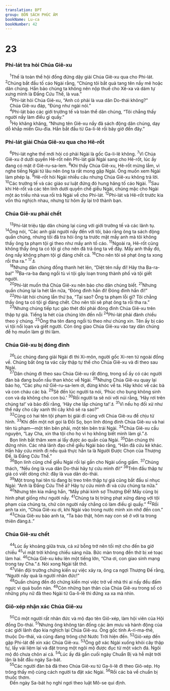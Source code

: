 ```yaml
---
translation: BPT
group: BỐN SÁCH PHÚC ÂM
bookName: Lu-ca 
bookNumber: 42
---
```


<div class="title"><h1>23</h1><h3>Phi-lát tra hỏi Chúa Giê-xu</h3></div>
<span class="verse lu_23_1"> <sup>1</sup>Thế là toàn thể hội đồng đứng dậy giải Chúa Giê-xu qua cho Phi-lát.</span>
<span class="verse lu_23_2"><sup>2</sup>Chúng bắt đầu tố cáo Ngài rằng, “Chúng tôi bắt quả tang tên nầy mê hoặc dân chúng. Hắn bảo chúng ta không nên nộp thuế cho Xê-xa và dám tự xưng mình là Đấng Cứu Thế, là vua.”<br/></span>
<span class="verse lu_23_3"> <sup>3</sup>Phi-lát hỏi Chúa Giê-xu, “Anh có phải là vua dân Do-thái không?”<br/> Chúa Giê-xu đáp, “Đúng như ngài nói.”<br/></span>
<span class="verse lu_23_4"> <sup>4</sup>Phi-lát bảo các giới trưởng tế và toàn thể dân chúng, “Tôi chẳng thấy người nầy làm điều gì quấy.”<br/></span>
<span class="verse lu_23_5"> <sup>5</sup>Họ khăng khăng, “Nhưng tên Giê-xu nầy đã sách động dân chúng, dạy dỗ khắp miền Giu-đia. Hắn bắt đầu từ Ga-li-lê rồi bây giờ đến đây.”<br/></span>
<div class="title"><h3>Phi-lát giải Chúa Giê-xu qua cho Hê-rốt</h3></div>
<span class="verse lu_23_6"> <sup>6</sup>Phi-lát nghe thế mới hỏi có phải Ngài là gốc Ga-li-lê không.</span>
<span class="verse lu_23_7"><sup>7</sup>Vì Chúa Giê-xu ở dưới quyền Hê-rốt nên Phi-lát giải Ngài sang cho Hê-rốt, lúc ấy đang có mặt ở Giê-ru-sa-lem.</span>
<span class="verse lu_23_8"><sup>8</sup>Khi thấy Chúa Giê-xu, Hê-rốt mừng lắm, vì nghe tiếng Ngài từ lâu nên ông ta rất mong gặp Ngài. Ông muốn xem Ngài làm phép lạ.</span>
<span class="verse lu_23_9"><sup>9</sup>Hê-rốt hỏi Ngài nhiều câu nhưng Chúa Giê-xu không trả lời.</span>
<span class="verse lu_23_10"><sup>10</sup>Các trưởng tế và các giáo sư luật đứng đó hung hăng tố cáo Ngài.</span>
<span class="verse lu_23_11"><sup>11</sup>Sau khi Hê-rốt và các tên lính dưới quyền chế giễu Ngài, chúng mặc cho Ngài một áo triều nhà vua rồi trả Ngài về cho Phi-lát.</span>
<span class="verse lu_23_12"><sup>12</sup>Phi-lát và Hê-rốt trước kia vốn thù nghịch nhau, nhưng từ hôm ấy lại trở thành bạn.<br/></span>
<div class="title"><h3>Chúa Giê-xu phải chết</h3></div>
<span class="verse lu_23_13"> <sup>13</sup>Phi-lát triệu tập dân chúng lại cùng với giới trưởng tế và các lãnh tụ.</span>
<span class="verse lu_23_14"><sup>14</sup>Ông nói, “Các anh giải người nầy đến với tôi, bảo rằng ông ta sách động quần chúng, nhưng tôi đã tra hỏi ông ta trước mặt mấy anh mà tôi không thấy ông ta phạm tội gì theo như mấy anh tố cáo.</span>
<span class="verse lu_23_15"><sup>15</sup>Ngoài ra, Hê-rốt cũng không thấy ông ta có tội gì cho nên đã trả ông ta về đây. Mấy anh thấy đó, ông nầy không phạm tội gì đáng chết cả.</span>
<span class="verse lu_23_16"><sup>16</sup>Cho nên tôi sẽ phạt ông ta xong rồi tha ra.”</span>
<span class="verse lu_23_17"><sup>17</sup><a data-toggle="tooltip" data-placement="bottom" title="Vài bản cũ Hi-lạp thêm câu 17: “Cứ mỗi năm vào dịp lễ Vượt Qua, Phi-lát hay ân xá một tên tù phạm theo dân xin.”">⚓</a><br/></span>
<span class="verse lu_23_18"> <sup>18</sup>Nhưng dân chúng đồng thanh hét lên, “Diệt tên nầy đi! Hãy tha Ba-ra-ba!”</span>
<span class="verse lu_23_19"><sup>19</sup>Ba-ra-ba đang ngồi tù vì tội gây loạn trong thành phố và tội giết người.<br/></span>
<span class="verse lu_23_20"> <sup>20</sup>Phi-lát muốn thả Chúa Giê-xu nên bảo cho dân chúng biết.</span>
<span class="verse lu_23_21"><sup>21</sup>Nhưng quần chúng lại la hét lần nữa, “Đóng đinh hắn đi! Đóng đinh hắn đi!”<br/></span>
<span class="verse lu_23_22"> <sup>22</sup>Phi-lát hỏi chúng lần thứ ba, “Tại sao? Ông ta phạm lỗi gì? Tôi chẳng thấy ông ta có tội gì đáng chết. Cho nên tôi sẽ phạt ông ta rồi tha ra.”<br/></span>
<span class="verse lu_23_23"> <sup>23</sup>Nhưng chúng tiếp tục gào thét đòi phải đóng đinh Chúa Giê-xu trên thập tự giá. Tiếng la hét của chúng lớn đến nỗi</span>
<span class="verse lu_23_24"><sup>24</sup>Phi-lát phải đành chiều theo ý chúng.</span>
<span class="verse lu_23_25"><sup>25</sup>Ông tha tên đang ngồi tù theo như chúng xin. Tên ấy bị cáo vì tội nổi loạn và giết người. Còn ông giao Chúa Giê-xu vào tay dân chúng để họ muốn làm gì thì làm.<br/></span>
<div class="title"><h3>Chúa Giê-xu bị đóng đinh</h3></div>
<span class="verse lu_23_26"> <sup>26</sup>Lúc chúng đang giải Ngài đi thì Xi-môn, người gốc Xi-ren từ ngoài đồng về. Chúng bắt ông ta vác cây thập tự thế cho Chúa Giê-xu và đi theo sau Ngài.<br/></span>
<span class="verse lu_23_27"> <sup>27</sup>Dân chúng đi theo sau Chúa Giê-xu rất đông, trong số ấy có các người đàn bà đang buồn rầu than khóc về Ngài.</span>
<span class="verse lu_23_28"><sup>28</sup>Nhưng Chúa Giê-xu quay lại bảo họ, “Các phụ nữ Giê-ru-sa-lem ơi, đừng khóc về ta. Hãy khóc về các bà và con cháu các bà.</span>
<span class="verse lu_23_29"><sup>29</sup>Sẽ đến lúc người ta nói, ‘Phúc cho bụng không sinh con và dạ không cho con bú.’</span>
<span class="verse lu_23_30"><sup>30</sup>Rồi người ta sẽ nói với núi rằng, ‘Hãy rơi trên chúng ta!’ và bảo đồi rằng, ‘Hãy che lấp chúng ta!’<a data-toggle="tooltip" data-placement="bottom" title="Ô-sê 10:8.">⚓</a></span>
<span class="verse lu_23_31"><sup>31</sup>Vì nếu họ đối xử như thế nầy cho cây xanh thì cây khô sẽ ra sao?”<br/></span>
<span class="verse lu_23_32"> <sup>32</sup>Cũng có hai tên tội phạm bị giải đi cùng với Chúa Giê-xu để chịu tử hình.</span>
<span class="verse lu_23_33"><sup>33</sup>Khi đến một nơi gọi là Đồi Sọ, bọn lính đóng đinh Chúa Giê-xu và hai tên tù phạm—một tên bên phải, một tên bên trái Ngài.</span>
<span class="verse lu_23_34"><sup>34</sup>Chúa Giê-xu cầu nguyện, “Lạy Cha, xin tha tội cho họ vì họ không biết mình làm gì.”<a data-toggle="tooltip" data-placement="bottom" title="Vài bản cũ Hi-lạp không có câu nầy.">⚓</a><br/> Bọn lính bắt thăm xem ai lấy được áo quần của Ngài.</span>
<span class="verse lu_23_35"><sup>35</sup>Dân chúng thì đứng nhìn. Các nhà lãnh đạo chế giễu Ngài bảo rằng, “Hắn đã cứu kẻ khác. Hắn hãy cứu mình đi nếu quả thực hắn ta là Người Được Chọn của Thượng Đế, là Đấng Cứu Thế.”<br/></span>
<span class="verse lu_23_36"> <sup>36</sup>Bọn lính cũng chế giễu Ngài rồi lại gần cho Ngài uống giấm.</span>
<span class="verse lu_23_37"><sup>37</sup>Chúng thách, “Nếu ông là vua dân Do-thái hãy tự cứu mình đi!”</span>
<span class="verse lu_23_38"><sup>38</sup>Trên đầu thập tự giá có viết dòng chữ: đây là vua dân do-thái.<br/></span>
<span class="verse lu_23_39"> <sup>39</sup>Một trong hai tên tù đang bị treo trên thập tự giá cũng bắt đầu sỉ nhục Ngài: “Anh là Đấng Cứu Thế à? Hãy tự cứu mình đi và cứu chúng ta nữa.”<br/></span>
<span class="verse lu_23_40"> <sup>40</sup>Nhưng tên kia mắng hắn, “Mầy phải kính sợ Thượng Đế! Mầy cũng bị hình phạt giống như người nầy.</span>
<span class="verse lu_23_41"><sup>41</sup>Chúng ta bị trừng phạt xứng đáng với tội phạm của chúng ta, chứ còn người nầy chẳng có làm điều gì quấy.”</span>
<span class="verse lu_23_42"><sup>42</sup>Rồi anh ta xin, “Chúa Giê-xu ơi, khi Ngài vào trong nước mình xin nhớ đến con.”<br/></span>
<span class="verse lu_23_43"> <sup>43</sup>Chúa Giê-xu bảo anh ta, “Ta bảo thật, hôm nay con sẽ ở với ta trong thiên đàng<a data-toggle="tooltip" data-placement="bottom" title="Nơi mà những người vâng phục Thượng Đế ở khi qua đời.">⚓</a>.”<br/></span>
<div class="title"><h3>Chúa Giê-xu chết</h3></div>
<span class="verse lu_23_44"> <sup>44</sup>Lúc ấy khoảng giữa trưa, cả xứ bỗng trở nên tối mịt cho đến ba giờ chiều</span>
<span class="verse lu_23_45"><sup>45</sup>vì mặt trời không chiếu sáng nữa. Bức màn trong đền thờ bị xé toạc làm hai.</span>
<span class="verse lu_23_46"><sup>46</sup>Chúa Giê-xu kêu lên một tiếng lớn, “Cha ơi, con giao sinh mạng trong tay Cha.”<a data-toggle="tooltip" data-placement="bottom" title="Nguyên văn, “Con đặt thần linh con trong tay Cha.” Trích Thi 31:5.">⚓</a> Nói xong Ngài tắt thở.<br/></span>
<span class="verse lu_23_47"> <sup>47</sup>Viên đội trưởng chứng kiến sự việc xảy ra, ông ca ngợi Thượng Đế rằng, “Người nầy quả là người nhân đức!”<br/></span>
<span class="verse lu_23_48"> <sup>48</sup>Quần chúng đến đó chứng kiến mọi việc trở về nhà thì ai nấy đều đấm ngực vì quá buồn nản.</span>
<span class="verse lu_23_49"><sup>49</sup>Còn những bạn thân của Chúa Giê-xu trong số có những phụ nữ đã theo Ngài từ Ga-li-lê thì đứng xa xa mà nhìn.<br/></span>
<div class="title"><h3>Giô-xép nhận xác Chúa Giê-xu</h3></div>
<span class="verse lu_23_50"> <sup>50</sup>Có một người rất nhân đức và mộ đạo tên Giô-xép, làm hội viên của Hội đồng Do-thái.</span>
<span class="verse lu_23_51"><sup>51</sup>Nhưng ông không tán đồng các âm mưu và hành động của các giới lãnh đạo kia nghịch lại Chúa Giê-xu. Ông gốc tỉnh A-ri-ma-thê, thuộc Do-thái, và cũng đang trông chờ Nước Trời hiện đến.</span>
<span class="verse lu_23_52"><sup>52</sup>Giô-xép đến gặp Phi-lát để xin xác Chúa Giê-xu.</span>
<span class="verse lu_23_53"><sup>53</sup>Ông gỡ xác Ngài xuống khỏi cây thập tự, lấy vải liệm lại và đặt trong một ngôi mộ được đục từ một vách đá. Ngôi mộ đó chưa chôn ai cả.</span>
<span class="verse lu_23_54"><sup>54</sup>Lúc ấy đã gần cuối ngày Chuẩn Bị và hễ mặt trời lặn là bắt đầu ngày Sa-bát.<br/></span>
<span class="verse lu_23_55"> <sup>55</sup>Các người đàn bà đã theo Chúa Giê-xu từ Ga-li-lê đi theo Giô-xép. Họ trông thấy mộ cùng cách người ta đặt xác Ngài.</span>
<span class="verse lu_23_56"><sup>56</sup>Rồi các bà về chuẩn bị thuốc thơm.<br/> Đến ngày Sa-bát họ nghỉ ngơi theo luật Mô-se qui định.<br/></span>
